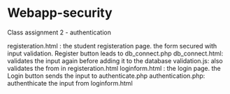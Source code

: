 # Webapp-security
Class assignment 2 - authentication

registeration.html : the student registeration page. the form secured with input validation. Register button leads to db_connect.php
db_connect.html: validates the input again before adding it to the database
validation.js: also validates the from in registeration.html
loginform.html : the login page. the Login button sends the input to authenticate.php
authentication.php: authenthicate the input from loginform.html

